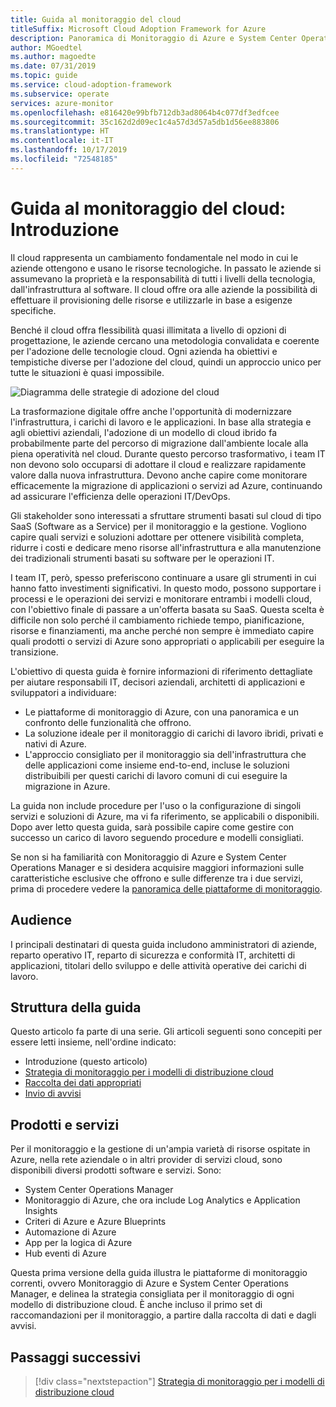```yaml
---
title: Guida al monitoraggio del cloud
titleSuffix: Microsoft Cloud Adoption Framework for Azure
description: Panoramica di Monitoraggio di Azure e System Center Operations Manager
author: MGoedtel
ms.author: magoedte
ms.date: 07/31/2019
ms.topic: guide
ms.service: cloud-adoption-framework
ms.subservice: operate
services: azure-monitor
ms.openlocfilehash: e816420e99bfb712db3ad8064b4c077df3edfcee
ms.sourcegitcommit: 35c162d2d09ec1c4a57d3d57a5db1d56ee883806
ms.translationtype: HT
ms.contentlocale: it-IT
ms.lasthandoff: 10/17/2019
ms.locfileid: "72548185"
---
```

# <a name="cloud-monitoring-guide-introduction"></a>Guida al monitoraggio del cloud: Introduzione

Il cloud rappresenta un cambiamento fondamentale nel modo in cui le aziende ottengono e usano le risorse tecnologiche. In passato le aziende si assumevano la proprietà e la responsabilità di tutti i livelli della tecnologia, dall'infrastruttura al software. Il cloud offre ora alle aziende la possibilità di effettuare il provisioning delle risorse e utilizzarle in base a esigenze specifiche.

Benché il cloud offra flessibilità quasi illimitata a livello di opzioni di progettazione, le aziende cercano una metodologia convalidata e coerente per l'adozione delle tecnologie cloud. Ogni azienda ha obiettivi e tempistiche diverse per l'adozione del cloud, quindi un approccio unico per tutte le situazioni è quasi impossibile.

![Diagramma delle strategie di adozione del cloud](./media/monitoring-management-guidance-cloud-and-on-premises/introduction-cloud-adoption.png)

La trasformazione digitale offre anche l'opportunità di modernizzare l'infrastruttura, i carichi di lavoro e le applicazioni. In base alla strategia e agli obiettivi aziendali, l'adozione di un modello di cloud ibrido fa probabilmente parte del percorso di migrazione dall'ambiente locale alla piena operatività nel cloud. Durante questo percorso trasformativo, i team IT non devono solo occuparsi di adottare il cloud e realizzare rapidamente valore dalla nuova infrastruttura. Devono anche capire come monitorare efficacemente la migrazione di applicazioni o servizi ad Azure, continuando ad assicurare l'efficienza delle operazioni IT/DevOps.

Gli stakeholder sono interessati a sfruttare strumenti basati sul cloud di tipo SaaS (Software as a Service) per il monitoraggio e la gestione. Vogliono capire quali servizi e soluzioni adottare per ottenere visibilità completa, ridurre i costi e dedicare meno risorse all'infrastruttura e alla manutenzione dei tradizionali strumenti basati su software per le operazioni IT.

I team IT, però, spesso preferiscono continuare a usare gli strumenti in cui hanno fatto investimenti significativi. In questo modo, possono supportare i processi e le operazioni dei servizi e monitorare entrambi i modelli cloud, con l'obiettivo finale di passare a un'offerta basata su SaaS. Questa scelta è difficile non solo perché il cambiamento richiede tempo, pianificazione, risorse e finanziamenti, ma anche perché non sempre è immediato capire quali prodotti o servizi di Azure sono appropriati o applicabili per eseguire la transizione.

L'obiettivo di questa guida è fornire informazioni di riferimento dettagliate per aiutare responsabili IT, decisori aziendali, architetti di applicazioni e sviluppatori a individuare:

* Le piattaforme di monitoraggio di Azure, con una panoramica e un confronto delle funzionalità che offrono.
* La soluzione ideale per il monitoraggio di carichi di lavoro ibridi, privati e nativi di Azure.
* L'approccio consigliato per il monitoraggio sia dell'infrastruttura che delle applicazioni come insieme end-to-end, incluse le soluzioni distribuibili per questi carichi di lavoro comuni di cui eseguire la migrazione in Azure.

La guida non include procedure per l'uso o la configurazione di singoli servizi e soluzioni di Azure, ma vi fa riferimento, se applicabili o disponibili. Dopo aver letto questa guida, sarà possibile capire come gestire con successo un carico di lavoro seguendo procedure e modelli consigliati.

Se non si ha familiarità con Monitoraggio di Azure e System Center Operations Manager e si desidera acquisire maggiori informazioni sulle caratteristiche esclusive che offrono e sulle differenze tra i due servizi, prima di procedere vedere la [panoramica delle piattaforme di monitoraggio](./platform-overview.md).

## <a name="audience"></a>Audience

I principali destinatari di questa guida includono amministratori di aziende, reparto operativo IT, reparto di sicurezza e conformità IT, architetti di applicazioni, titolari dello sviluppo e delle attività operative dei carichi di lavoro.

## <a name="how-this-guide-is-structured"></a>Struttura della guida

Questo articolo fa parte di una serie. Gli articoli seguenti sono concepiti per essere letti insieme, nell'ordine indicato:

* Introduzione (questo articolo)
* [Strategia di monitoraggio per i modelli di distribuzione cloud](./cloud-models-monitor-overview.md)
* [Raccolta dei dati appropriati](./data-collection.md)
* [Invio di avvisi](./alerting.md)

## <a name="products-and-services"></a>Prodotti e servizi

Per il monitoraggio e la gestione di un'ampia varietà di risorse ospitate in Azure, nella rete aziendale o in altri provider di servizi cloud, sono disponibili diversi prodotti software e servizi. Sono:

* System Center Operations Manager
* Monitoraggio di Azure, che ora include Log Analytics e Application Insights
* Criteri di Azure e Azure Blueprints
* Automazione di Azure
* App per la logica di Azure
* Hub eventi di Azure

Questa prima versione della guida illustra le piattaforme di monitoraggio correnti, ovvero Monitoraggio di Azure e System Center Operations Manager, e delinea la strategia consigliata per il monitoraggio di ogni modello di distribuzione cloud. È anche incluso il primo set di raccomandazioni per il monitoraggio, a partire dalla raccolta di dati e dagli avvisi.

## <a name="next-steps"></a>Passaggi successivi

> [!div class="nextstepaction"]
> [Strategia di monitoraggio per i modelli di distribuzione cloud](./cloud-models-monitor-overview.md)

